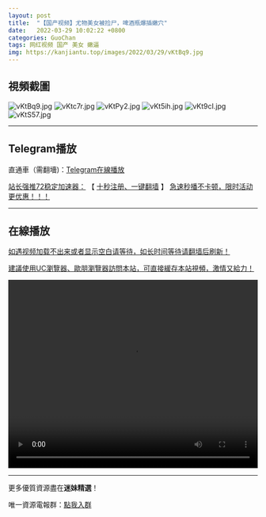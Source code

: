 ```yaml
---
layout: post
title:  "【国产视频】尤物美女被捡尸，啤酒瓶爆插嫩穴"
date:   2022-03-29 10:02:22 +0800
categories: GuoChan
tags: 网红视频 国产 美女 嫩逼
img: https://kanjiantu.top/images/2022/03/29/vKtBq9.jpg
---
```



## 視頻截圖

![vKtBq9.jpg](https://kanjiantu.top/images/2022/03/29/vKtBq9.jpg)
![vKtc7r.jpg](https://kanjiantu.top/images/2022/03/29/vKtc7r.jpg)
![vKtPy2.jpg](https://kanjiantu.top/images/2022/03/29/vKtPy2.jpg)
![vKt5ih.jpg](https://kanjiantu.top/images/2022/03/29/vKt5ih.jpg)
![vKt9cI.jpg](https://kanjiantu.top/images/2022/03/29/vKt9cI.jpg)
![vKtS57.jpg](https://kanjiantu.top/images/2022/03/29/vKtS57.jpg)

* * *
## Telegram播放

直通車（需翻墻)：[Telegram在線播放](https://t.me/mimeijingxuan/132)

<u>站长强推72稳定加速器：</u> 【 [十秒注册、一键翻墙](https://www.mimei.blog/skip/vpn.html) 】
<u>  急速秒播不卡顿，限时活动更优惠！！！</u>
* * *
## 在線播放
<u>如遇视频加载不出来或者显示空白请等待，如长时间等待请翻墙后刷新！</u>

<u>建議使用UC瀏覽器、歐朋瀏覽器訪問本站，可直接緩存本站視頻，激情又給力！</u>
<center><video src="https://cdn.publer.io/uploads/videos/6246fff5db279731bbdea9de/d1e5cd1bd32c5ed95aace4fa4b6c4598.mp4" width="100%" height="380px" controls="controls"></video></center>

* * *
更多優質資源盡在**迷妹精選**！

唯一資源電報群：[點我入群](https://t.me/mimeijingxuan)



